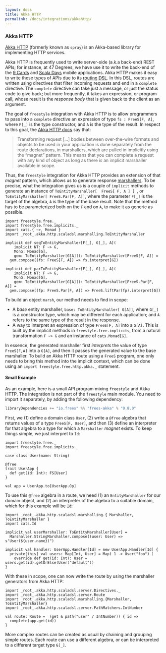 ```yaml
---
layout: docs
title: Akka HTTP
permalink: /docs/integrations/akkahttp/
---
```


### Akka HTTP

[Akka HTTP](http://doc.akka.io/docs/akka-http/10.0.5/java/http/introduction.html) (formerly known as `spray`) is an Akka-based library for implementing HTTP services.

Akka HTTP is frequently used to write server-side (a.k.a back-end) REST APIs; for instance, at 47 Degrees, we have use it to write the back-end
of the [9 Cards](https://github.com/47deg/nine-cards-backend) and [Scala Days](http://scaladays.org/) mobile applications.
Akka HTTP makes it easy to write these types of APIs due to its [routing DSL](http://doc.akka.io/docs/akka-http/10.0.5/java/http/introduction.html).
In this DSL, routes are written using directives that filter incoming requests and end in a `complete` directive.
The `complete` directive can take just a message, or just the status code to give back; but more frequently, it takes an expression, or program call, whose result is the _response body_ that is given back to the client as an argument.

The goal of `freestyle` integration with Akka HTTP is to allow programmers to pass into a `complete` directive an expression of type `fs : FreeS[F, A]`, 
where `F[_]` is the type constructor, and  `A` is the type of the result. In respect to this goal,
the [Akka HTTP docs](http://doc.akka.io/docs/akka-http/10.0.5/java/http/introduction.html#routing-dsl-for-http-servers) say that:

> Transforming request [...] bodies between over-the-wire formats and objects to be used in your application
> is done separately from the route declarations, in marshallers, which are pulled in implicitly using the “magnet” pattern.
> This means that you can complete a request with any kind of object as long as there is an implicit marshaller available in scope.

Thus, the `freestyle` integration for Akka HTTP provides an extension of that _magnet_ pattern, which allows us to generate
response [marshallers](http://doc.akka.io/docs/akka-http/current/scala/http/common/marshalling.html).
To be precise, what the integration gives us is a couple of  `implicit` methods to generate an instance of
 `ToEntityMarshaller[  FreeS[ F, A ] ] `, or `ToEntityMarshaller[ FreeS.Par[F, A]]`, where the parameter `F[_]` is the target of the algebra, `A` is the type of the base result. 
Note that the method has to be parameterized both on the `F` and on `A`, to make it as generic as possible.

```tut:book
import freestyle.free._
import freestyle.free.implicits._
import cats.{ ~>, Monad }
import _root_.akka.http.scaladsl.marshalling.ToEntityMarshaller

implicit def seqToEntityMarshaller[F[_], G[_], A](
    implicit NT: F ~> G,
    MonG: Monad[G],
    gem: ToEntityMarshaller[G[A]]): ToEntityMarshaller[FreeS[F, A]] =
  gem.compose((fs: FreeS[F, A]) => fs.interpret[G])

implicit def parToEntityMarshaller[F[_], G[_], A](
    implicit NT: F ~> G,
    MonG: Monad[G],
    gem: ToEntityMarshaller[G[A]]): ToEntityMarshaller[FreeS.Par[F, A]] =
  gem.compose((fp: FreeS.Par[F, A]) => FreeS.liftPar(fp).interpret[G])
```

To build an object `marsh`, our method needs to find in scope:

* A _base_ entity marshaller, `base: ToEntityMarshaller[ G[A]]`, where `G[_]` is a constructor type, which may be different for each application; 
  and `A` refers to the same type of the result in the response.
* A way to interpret an expression of type `FreeS[F, A]` into a `G[A]`. This is built by the implicit methods in
  `freestyle.free.implicits`, from a natural transformation `F ~> G` and an instance of `cats.Monad[G]`.

In essence, the generated marshaller first _interprets_ the value of type `FreeS[F,A]` into a `G[A]`, and then it passes the generated
value to the base marshaller. To build an Akka HTTP route using a `FreeS` program, one only needs to bring this method into the implicit context, which can be done using an
`import freestyle.free.http.akka._` statement.

#### Small Example

As an example, here is a small API program mixing `freestyle` and Akka HTTP. The integration is not part of the `freestyle` main module.
You need to import it separately, by adding the following dependency: 

[comment]: # (Start Replace)

```scala
libraryDependencies += "io.frees" %% "frees-akka" % "0.8.0"
```

[comment]: # (End Replace)

First, we (1) define a domain class `User`, (2) write
a `@free` algebra that returns values of a type `FreeS[F, User]`, and then (3) define an interpreter for that algebra to a type for 
which a `Marshaller` _magnet_ exists. To keep things simple, we just interpret to `Id`:

```tut:book
import freestyle.free._
import freestyle.free.implicits._

case class User(name: String)

@free
trait UserApp {
  def get(id: Int): FS[User]
}

val app = UserApp.to[UserApp.Op]
```

To use this `@free` algebra in a route, we need (1) an `EntityMarshaller` for our domain object,
and (2) an interpreter of the algebra to a suitable domain, which for this example will be `Id`:

```tut:book
import _root_.akka.http.scaladsl.marshalling.{ Marshaller, ToEntityMarshaller }
import cats.Id

implicit val userMarshaller: ToEntityMarshaller[User] =
  Marshaller.StringMarshaller.compose((user: User) => s"User(${user.name})")

implicit val handler: UserApp.Handler[Id] = new UserApp.Handler[Id] {
  private[this] val users: Map[Int, User] = Map( 1 -> User("foo") )
    override def get(id: Int): User = users.get(id).getOrElse(User("default"))
}
```

With these in scope, one can now write the route by using the marshaller generators from Akka HTTP:

```tut:book
import _root_.akka.http.scaladsl.server.Directives._
import _root_.akka.http.scaladsl.server.Route
import _root_.akka.http.scaladsl.marshalling.{Marshaller, ToEntityMarshaller}
import _root_.akka.http.scaladsl.server.PathMatchers.IntNumber

val route: Route =  (get & path("user" / IntNumber)) { id =>
  complete(app.get(id))
}
```

More complex routes can be created as usual by chaining and grouping simple routes.
Each route can use a different algebra, or can be interpreted to a different target type `G[_]`.
